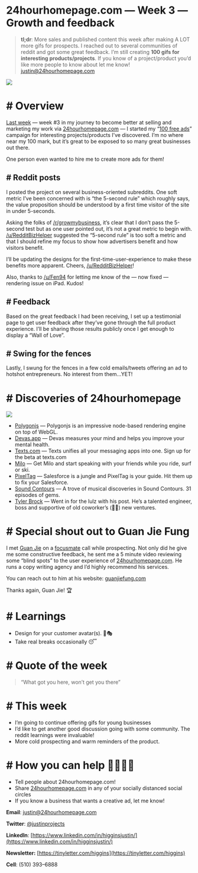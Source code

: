 # 24hourhomepage.com — Week 3 —Growth and feedback

> **tl;dr**: More sales and published content this week after making A LOT more gifs for prospects. I reached out to several communities of reddit and got some great feedback. I’m still creating **100 gifs for interesting products/projects**. If you know of a project/product you’d like more people to know about let me know! [justin@24hourhomepage.com](mailto:justin@24hourhomepage.com)

![](https://miro.medium.com/max/1400/1*4p0p7gY04-uj4sgmBV40Gw.png)

# # Overview

[Last week](/24hourhomepage-com-week-2-100-ads-for-you-4e69ba5aad13) — week #3 in my journey to become better at selling and marketing my work via [24hourhomepage.com](http://24hourhomepage.com) — I started my “[100 free ads](https://www.indiehackers.com/post/100-free-ads-for-100-products-c73160ad33)” campaign for interesting projects/products I’ve discovered. I’m no where near my 100 mark, but it’s great to be exposed to so many great businesses out there.

One person even wanted to hire me to create more ads for them!

## # Reddit posts

I posted the project on several bus<span id="rmm"><span id="rmm"><span id="rmm"><span id="rmm"><span id="rmm"><span id="rmm"><span id="rmm">i</span></span></span></span></span></span></span>ness-oriented subreddits. One soft metric I’ve been concerned with is “the 5-second rule” which roughly says, the value proposition should be understood by a first time visitor of the site in under 5-seconds.

Asking the folks of [/r/growmybusiness](https://www.reddit.com/r/growmybusiness/comments/m36u18/do_you_think_my_site_meets_the_5_second_rule/), it’s clear that I don’t pass the 5-second test but as one user pointed out, it’s not a great metric to begin with. [/u/RedditBizHelper](https://www.reddit.com/user/RedditBizHelper/) suggested the “5-second rule” is too soft a metric and that I should refine my focus to show how advertisers benefit and how visitors benefit.

I’ll be updating the designs for the first-time-user-experience to make these benefits more apparent. Cheers, [/u/RedditBizHelper](https://www.reddit.com/user/RedditBizHelper/)!

Also, thanks to [/u/Fen94](https://www.reddit.com/user/Fen94/) for letting me know of the — now fixed — rendering issue on iPad. Kudos!

## # Feedback

Based on the great feedback I had been receiving, I set up a testimonial page to get user feedback after they’ve gone through the full product experience. I’ll be sharing those results publicly once I get enough to display a “Wall of Love”.

## # Swing for the fences

Lastly, I swung for the fences in a few cold emails/tweets offering an ad to hotshot entrepreneurs. No interest from them…YET!

# # Discoveries of 24hourhomepage

![](https://miro.medium.com/freeze/max/60/1*qB5XASHPhZewxICBFMGHBw.gif?q=20)

- [Polygonjs](https://polygonjs.com/) — Polygonjs is an impressive node-based rendering engine on top of WebGL.
- [Devas.app](https://www.devas.app/) — Devas measures your mind and helps you improve your mental health.
- [Texts.com](http://texts.com/) — Texts unifies all your messaging apps into one. Sign up for the beta at texts.com
- [Milo](http://okmilo.com/) — Get Milo and start speaking with your friends while you ride, surf or ski.
- [PixelTag](http://pixeltag.com/) — Salesforce is a jungle and PixelTag is your guide. Hit them up to fix your Salesforce.
- [Sound Contours](http://soundcontours.octofoil.info/) — A trove of musical discoveries in Sound Contours. 31 episodes of gems.
- [Tyler Brock](http://tylerbrock.com/) — Went in for the lulz with his post. He’s a talented engineer, boss and supportive of old coworker’s (🙋‍♂️) new ventures.

# # Special shout out to Guan Jie Fung

I met [Guan Jie](https://guanjiefung.com/) on a [focusmate](http://focusmate.com/) call while prospecting. Not only did he give me some constructive feedback, he sent me a 5 minute video reviewing some “blind spots” to the user experience of [24hourhomepage.com](http://24hourhomepage.com). He runs a copy writing agency and I’d highly recommend his services.

You can reach out to him at his website: [guanjiefung.com](https://guanjiefung.com/)

Thanks again, Guan Jie! 🏆

# # Learnings

*   Design for your customer avatar(s). 🛒🎭
*   Take real breaks occasionally 😴

# # Quote of the week

> “What got you here, won’t get you there”

# # This week

- I’m going to continue offering gifs for young businesses
- I’d like to get another good discussion going with some community. The reddit learnings were invaluable!
- More cold prospecting and warm reminders of the product.

# # How you can help 👏👏👏👏

- Tell people about 24hourhomepage.com!
- Share [24hourhomepage.com](https://24hourhomepage.com/) in any of your socially distanced social circles
- If you know a business that wants a creative ad, let me know!

**Email**: [justin@24hourhomepage.com](mailto:justin@24hourhomepage.com)

**Twitter**: [@justinprojects](http://twitter.com/justinprojects)

**LinkedIn**: [https://www.linkedin.com/in/higginsjustin/](https://www.linkedin.com/in/higginsjustin/)

**Newsletter:** [https://tinyletter.com/higgins](https://tinyletter.com/higgins)

**Cell**: (510) 393–6888
